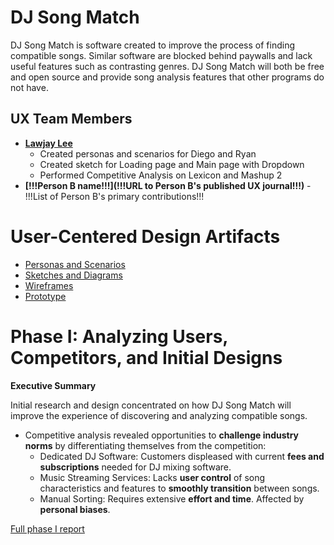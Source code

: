 <!-- !!! NOTE: Delete all parts of this file surrounded by three exclamation marks (including the exclamation marks themselves) and replace them with the appropriate content -- they are only instructions and shouldn't be in your report!!! -->

# DJ Song Match

<!-- !!!Brief introduction to the project and the problem it is intended to solve!!! -->
DJ Song Match is software created to improve the process of finding compatible songs. Similar software are blocked behind paywalls and lack useful features such as contrasting genres. DJ Song Match will both be free and open source and provide song analysis features that other programs do not have.

## UX Team Members

* **[Lawjay Lee](/)**
    - Created personas and scenarios for Diego and Ryan
    - Created sketch for Loading page and Main page with Dropdown
    - Performed Competitive Analysis on Lexicon and Mashup 2
* **[!!!Person B name!!!](!!!URL to Person B's published UX journal!!!)** - !!!List of Person B's primary contributions!!!

# User-Centered Design Artifacts

* [Personas and Scenarios](personas/)
* [Sketches and Diagrams](sketches/)
* [Wireframes](wireframes/)
* [Prototype](#)

# Phase I: Analyzing Users, Competitors, and Initial Designs

**Executive Summary**

Initial research and design concentrated on how DJ Song Match will improve the experience of discovering and analyzing compatible songs.
- Competitive analysis revealed opportunities to **challenge industry norms** by differentiating themselves from the competition:
    - Dedicated DJ Software: Customers displeased with current **fees and subscriptions** needed for DJ mixing software.
    - Music Streaming Services: Lacks **user control** of song characteristics and features to **smoothly transition** between songs.
    - Manual Sorting: Requires extensive **effort and time**. Affected by **personal biases**.
    <!-- - Unsatisfactory Graphical User Interfaces: **Cluttered and confusing** app interactions make navigating apps frustrating. -->


[Full phase I report](phaseI/)

<!-- # Phase II: Refining interaction and designing wireframes -->
<!---->
<!-- **Executive Summary** -->
<!---->
<!-- !!!Put phase II Executive Summary here!!! -->
<!---->
<!-- [Full phase II report](phaseII/) -->
<!---->
<!-- # Phase III: Prototypes and User Testing -->
<!---->
<!-- **Executive Summary** -->
<!---->
<!-- !!!Put phase II Executive Summary here!!! -->
<!---->
<!-- [Full phase III report](phaseIII/) -->
